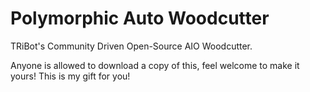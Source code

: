 # Polymorphic Auto Woodcutter

TRiBot's Community Driven Open-Source AIO Woodcutter.

Anyone is allowed to download a copy of this, feel welcome to make it yours!
This is my gift for you!
